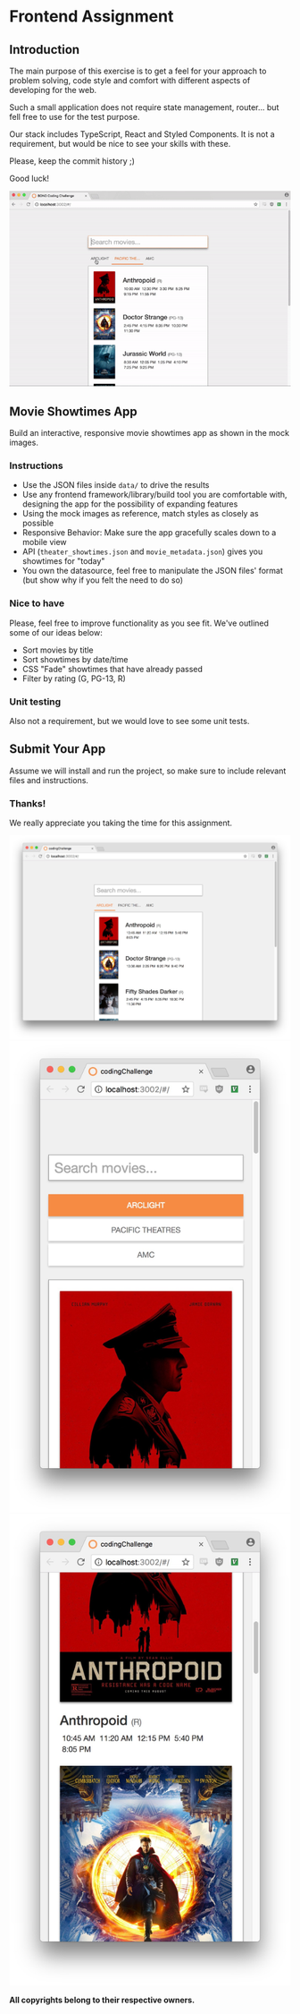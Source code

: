 # Frontend Assignment

## Introduction

The main purpose of this exercise is to get a feel for your approach to problem solving, code style and comfort with different aspects of developing for the web.

Such a small application does not require state management, router... but fell free to use for the test purpose.

Our stack includes TypeScript, React and Styled Components. It is not a requirement, but would be nice to see your skills with these.

Please, keep the commit history ;)

Good luck!

![Animated Mock](ref/mock.gif)

## Movie Showtimes App

Build an interactive, responsive movie showtimes app as shown in the mock images.

### Instructions

- Use the JSON files inside `data/` to drive the results
- Use any frontend framework/library/build tool you are comfortable with, designing the app for the possibility of expanding features
- Using the mock images as reference, match styles as closely as possible
- Responsive Behavior: Make sure the app gracefully scales down to a mobile view
- API (`theater_showtimes.json` and `movie_metadata.json`) gives you showtimes for "today"
- You own the datasource, feel free to manipulate the JSON files' format (but show why if you felt the need to do so)

### Nice to have

Please, feel free to improve functionality as you see fit. We've outlined some of our ideas below:

- Sort movies by title
- Sort showtimes by date/time
- CSS "Fade" showtimes that have already passed
- Filter by rating (G, PG-13, R)

### Unit testing

Also not a requirement, but we would love to see some unit tests.

## Submit Your App

Assume we will install and run the project, so make sure to include relevant files and instructions.

### Thanks!

We really appreciate you taking the time for this assignment.

![Desktop Mock](ref/mock.jpg)
![Mobile Mock](ref/mock_mobile.jpg)
![Mobile Mock 2](ref/mock_mobile2.jpg)

**All copyrights belong to their respective owners.**
